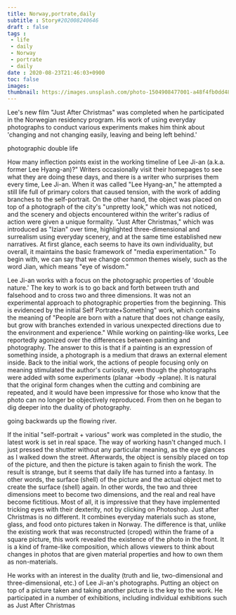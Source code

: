 ```yaml
---
title: Norway,portrate,daily
subtitle : Story#202008240646
draft : false
tags :
 - life
 - daily
 - Norway 
 - portrate 
 - daily
date : 2020-08-23T21:46:03+0900
toc: false
images: 
thumbnail: https://images.unsplash.com/photo-1504908477001-a48f4fb0dd48?ixlib=rb-1.2.1&q=80&fm=jpg&crop=entropy&cs=tinysrgb&w=1080&fit=max&ixid=eyJhcHBfaWQiOjE1NTU0OX0
---
```


Lee's new film "Just After Christmas" was completed when he participated in the Norwegian residency program. His work of using everyday photographs to conduct various experiments makes him think about 'changing and not changing easily, leaving and being left behind.'  

photographic double life  

How many inflection points exist in the working timeline of Lee Ji-an (a.k.a. former Lee Hyang-an)?" Writers occasionally visit their homepages to see what they are doing these days, and there is a writer who surprises them every time, Lee Ji-an. When it was called "Lee Hyang-an," he attempted a still life full of primary colors that caused tension, with the work of adding branches to the self-portrait. On the other hand, the object was placed on top of a photograph of the city's "unpretty look," which was not noticed, and the scenery and objects encountered within the writer's radius of action were given a unique formality. "Just After Christmas," which was introduced as "Izian" over time, highlighted three-dimensional and surrealism using everyday scenery, and at the same time established new narratives. At first glance, each seems to have its own individuality, but overall, it maintains the basic framework of "media experimentation." To begin with, we can say that we change common themes wisely, such as the word Jian, which means "eye of wisdom."  

Lee Ji-an works with a focus on the photographic properties of 'double nature.' The key to work is to go back and forth between truth and falsehood and to cross two and three dimensions. It was not an experimental approach to photographic properties from the beginning. This is evidenced by the initial Self Portrate+Something" work, which contains the meaning of "People are born with a nature that does not change easily, but grow with branches extended in various unexpected directions due to the environment and experience." While working on painting-like works, Lee reportedly agonized over the differences between painting and photography. The answer to this is that if a painting is an expression of something inside, a photograph is a medium that draws an external element inside. Back to the initial work, the actions of people focusing only on meaning stimulated the author's curiosity, even though the photographs were added with some experiments (planar →body →plane). It is natural that the original form changes when the cutting and combining are repeated, and it would have been impressive for those who know that the photo can no longer be objectively reproduced. From then on he began to dig deeper into the duality of photography.  

going backwards up the flowing river.  

If the initial "self-portrait + various" work was completed in the studio, the latest work is set in real space. The way of working hasn't changed much. I just pressed the shutter without any particular meaning, as the eye glances as I walked down the street. Afterwards, the object is sensibly placed on top of the picture, and then the picture is taken again to finish the work. The result is strange, but it seems that daily life has turned into a fantasy. In other words, the surface (shell) of the picture and the actual object met to create the surface (shell) again. In other words, the two and three dimensions meet to become two dimensions, and the real and real have become fictitious. Most of all, it is impressive that they have implemented tricking eyes with their dexterity, not by clicking on Photoshop. Just after Christmas is no different. It combines everyday materials such as stone, glass, and food onto pictures taken in Norway. The difference is that, unlike the existing work that was reconstructed (croped) within the frame of a square picture, this work revealed the existence of the photo in the front. It is a kind of frame-like composition, which allows viewers to think about changes in photos that are given material properties and how to own them as non-materials.  

  

He works with an interest in the duality (truth and lie, two-dimensional and three-dimensional, etc.) of Lee Ji-an's photographs. Putting an object on top of a picture taken and taking another picture is the key to the work. He participated in a number of exhibitions, including individual exhibitions such as Just After Christmas  



